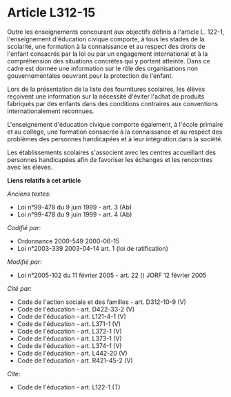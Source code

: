 # Article L312-15

Outre les enseignements concourant aux objectifs définis à l'article L. 122-1, l'enseignement d'éducation civique comporte, à
tous les stades de la scolarité, une formation à la connaissance et au respect des droits de l'enfant consacrés par la loi ou
par un engagement international et à la compréhension des situations concrètes qui y portent atteinte. Dans ce cadre est
donnée une information sur le rôle des organisations non gouvernementales oeuvrant pour la protection de l'enfant.

Lors de la présentation de la liste des fournitures scolaires, les élèves reçoivent une information sur la nécessité d'éviter
l'achat de produits fabriqués par des enfants dans des conditions contraires aux conventions internationalement reconnues.

L'enseignement d'éducation civique comporte également, à l'école primaire et au collège, une formation consacrée à la
connaissance et au respect des problèmes des personnes handicapées et à leur intégration dans la société.

Les établissements scolaires s'associent avec les centres accueillant des personnes handicapées afin de favoriser les
échanges et les rencontres avec les élèves.

**Liens relatifs à cet article**

_Anciens textes_:

  - Loi n°99-478 du 9 juin 1999 - art. 3 (Ab)
  - Loi n°99-478 du 9 juin 1999 - art. 4 (Ab)

_Codifié par_:

  - Ordonnance 2000-549 2000-06-15
  - Loi n°2003-339 2003-04-14 art. 1 (loi de ratification)

_Modifié par_:

  - Loi n°2005-102 du 11 février 2005 - art. 22 () JORF 12 février 2005

_Cité par_:

  - Code de l'action sociale et des familles - art. D312-10-9 (V)
  - Code de l'éducation - art. D422-33-2 (V)
  - Code de l'éducation - art. L121-4-1 (V)
  - Code de l'éducation - art. L371-1 (V)
  - Code de l'éducation - art. L372-1 (V)
  - Code de l'éducation - art. L373-1 (V)
  - Code de l'éducation - art. L374-1 (V)
  - Code de l'éducation - art. L442-20 (V)
  - Code de l'éducation - art. R421-45-2 (V)

_Cite_:

  - Code de l'éducation - art. L122-1 (T)
